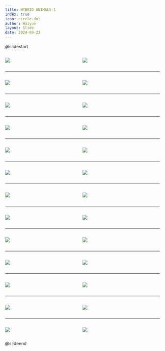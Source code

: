 ```yaml
---
title: HYBRID ANIMALS-1
index: true
icon: circle-dot
author: Haiyue
layout: Slide
date: 2024-09-23
---
```

 
@slidestart

<div style="display:flex">
<div style="flex:1">

![](/reading/english/Level-Z/HYBRID%20ANIMALS-1/001.webp)
</div>
<div style="flex:1">

![](/reading/english/Level-Z/HYBRID%20ANIMALS-1/002.webp)
</div>
</div>

---

<div style="display:flex">
<div style="flex:1">

![](/reading/english/Level-Z/HYBRID%20ANIMALS-1/003.webp)
</div>
<div style="flex:1">

![](/reading/english/Level-Z/HYBRID%20ANIMALS-1/004.webp)
</div>
</div>

---

<div style="display:flex">
<div style="flex:1">

![](/reading/english/Level-Z/HYBRID%20ANIMALS-1/005.webp)
</div>
<div style="flex:1">

![](/reading/english/Level-Z/HYBRID%20ANIMALS-1/006.webp)
</div>
</div>

---

<div style="display:flex">
<div style="flex:1">

![](/reading/english/Level-Z/HYBRID%20ANIMALS-1/007.webp)
</div>
<div style="flex:1">

![](/reading/english/Level-Z/HYBRID%20ANIMALS-1/008.webp)
</div>
</div>

---

<div style="display:flex">
<div style="flex:1">

![](/reading/english/Level-Z/HYBRID%20ANIMALS-1/009.webp)
</div>
<div style="flex:1">

![](/reading/english/Level-Z/HYBRID%20ANIMALS-1/010.webp)
</div>
</div>

---

<div style="display:flex">
<div style="flex:1">

![](/reading/english/Level-Z/HYBRID%20ANIMALS-1/011.webp)
</div>
<div style="flex:1">

![](/reading/english/Level-Z/HYBRID%20ANIMALS-1/012.webp)
</div>
</div>

---

<div style="display:flex">
<div style="flex:1">

![](/reading/english/Level-Z/HYBRID%20ANIMALS-1/013.webp)
</div>
<div style="flex:1">

![](/reading/english/Level-Z/HYBRID%20ANIMALS-1/014.webp)
</div>
</div>

---

<div style="display:flex">
<div style="flex:1">

![](/reading/english/Level-Z/HYBRID%20ANIMALS-1/015.webp)
</div>
<div style="flex:1">

![](/reading/english/Level-Z/HYBRID%20ANIMALS-1/016.webp)
</div>
</div>

---

<div style="display:flex">
<div style="flex:1">

![](/reading/english/Level-Z/HYBRID%20ANIMALS-1/017.webp)
</div>
<div style="flex:1">

![](/reading/english/Level-Z/HYBRID%20ANIMALS-1/018.webp)
</div>
</div>

---

<div style="display:flex">
<div style="flex:1">

![](/reading/english/Level-Z/HYBRID%20ANIMALS-1/019.webp)
</div>
<div style="flex:1">

![](/reading/english/Level-Z/HYBRID%20ANIMALS-1/020.webp)
</div>
</div>

---

<div style="display:flex">
<div style="flex:1">

![](/reading/english/Level-Z/HYBRID%20ANIMALS-1/021.webp)
</div>
<div style="flex:1">

![](/reading/english/Level-Z/HYBRID%20ANIMALS-1/022.webp)
</div>
</div>

---

<div style="display:flex">
<div style="flex:1">

![](/reading/english/Level-Z/HYBRID%20ANIMALS-1/023.webp)
</div>
<div style="flex:1">

![](/reading/english/Level-Z/HYBRID%20ANIMALS-1/024.webp)
</div>
</div>

---

<div style="display:flex">
<div style="flex:1">

![](/reading/english/Level-Z/HYBRID%20ANIMALS-1/025.webp)
</div>
<div style="flex:1">

![](/reading/english/Level-Z/HYBRID%20ANIMALS-1/026.webp)
</div>
</div>

@slideend